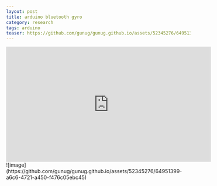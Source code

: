 ```yaml
---
layout: post
title: arduino bluetooth gyro
category: research
tags: arduino
teaser: https://github.com/gunug/gunug.github.io/assets/52345276/64951399-a6c6-4721-a450-f476c05ebc45
---
```



<iframe width="560" height="315" src="https://www.youtube.com/embed/dCjjS1zrdsM?si=7IupV1kVZRWpkO2g" title="YouTube video player" frameborder="0" allow="accelerometer; autoplay; clipboard-write; encrypted-media; gyroscope; picture-in-picture; web-share" allowfullscreen></iframe>
![image](https://github.com/gunug/gunug.github.io/assets/52345276/64951399-a6c6-4721-a450-f476c05ebc45)
